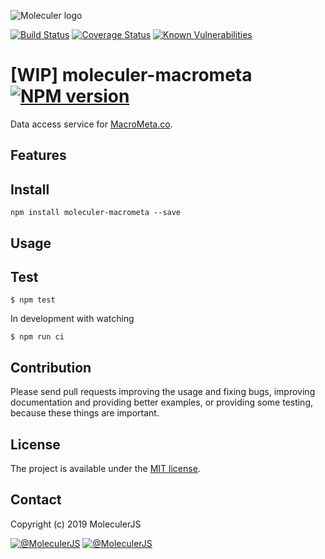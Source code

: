 ![Moleculer logo](http://moleculer.services/images/banner.png)

[![Build Status](https://travis-ci.org/moleculerjs/moleculer-macrometa.svg?branch=master)](https://travis-ci.org/moleculerjs/moleculer-macrometa)
[![Coverage Status](https://coveralls.io/repos/github/moleculerjs/moleculer-macrometa/badge.svg?branch=master)](https://coveralls.io/github/moleculerjs/moleculer-macrometa?branch=master)
[![Known Vulnerabilities](https://snyk.io/test/github/moleculerjs/moleculer-macrometa/badge.svg)](https://snyk.io/test/github/moleculerjs/moleculer-macrometa)

# [WIP] moleculer-macrometa [![NPM version](https://img.shields.io/npm/v/moleculer-macrometa.svg)](https://www.npmjs.com/package/moleculer-macrometa)

Data access service for [MacroMeta.co](https://www.macrometa.co/).

## Features

## Install
```
npm install moleculer-macrometa --save
```

## Usage


## Test
```
$ npm test
```

In development with watching

```
$ npm run ci
```

## Contribution
Please send pull requests improving the usage and fixing bugs, improving documentation and providing better examples, or providing some testing, because these things are important.

## License
The project is available under the [MIT license](https://tldrlegal.com/license/mit-license).

## Contact
Copyright (c) 2019 MoleculerJS

[![@MoleculerJS](https://img.shields.io/badge/github-moleculerjs-green.svg)](https://github.com/moleculerjs) [![@MoleculerJS](https://img.shields.io/badge/twitter-MoleculerJS-blue.svg)](https://twitter.com/MoleculerJS)